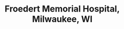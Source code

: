 ---
title: "Froedert Memorial Hospital, Milwaukee, WI"
project_id: 
conference_id: ""
presenters:
   - peter_bandettini
summary: "Froedert Memorial Hospital, Milwaukee, WI"
file: /assets/presentations/
filename: 
layout: presentation
---